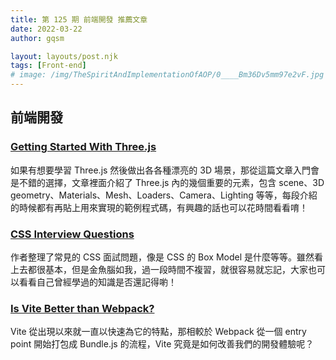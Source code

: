 ```yaml
---
title: 第 125 期 前端開發 推薦文章
date: 2022-03-22
author: gqsm

layout: layouts/post.njk
tags: [Front-end]
# image: /img/TheSpiritAndImplementationOfAOP/0____Bm36Dv5mm97e2vF.jpg
---
```


## 前端開發
<!-- summary -->

### [Getting Started With Three.js](https://medium.com/geekculture/getting-started-with-three-js-1c2d02e18330)

如果有想要學習 Three.js 然後做出各各種漂亮的 3D 場景，那從這篇文章入門會是不錯的選擇，文章裡面介紹了 Three.js 內的幾個重要的元素，包含 scene、3D geometry、Materials、Mesh、Loaders、Camera、Lighting 等等，每段介紹的時候都有再貼上用來實現的範例程式碼，有興趣的話也可以花時間看看唷！

<!-- summary -->

### [CSS Interview Questions](https://kumarsonsoff.hashnode.dev/css-interview-questions#comments-list)

作者整理了常見的 CSS 面試問題，像是 CSS 的 Box Model 是什麼等等。雖然看上去都很基本，但是金魚腦如我，過一段時間不複習，就很容易就忘記，大家也可以看看自己曾經學過的知識是否還記得喲！

### [Is Vite Better than Webpack?](https://blog.bitsrc.io/vite-is-better-than-webpack-d5dd59610d56)

Vite 從出現以來就一直以快速為它的特點，那相較於 Webpack 從一個 entry point 開始打包成 Bundle.js 的流程，Vite 究竟是如何改善我們的開發體驗呢？
